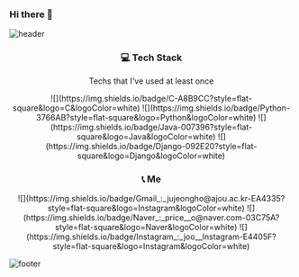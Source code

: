 ### Hi there 👋

<!--
**jujeongho0/jujeongho0** is a ✨ _special_ ✨ repository because its `README.md` (this file) appears on your GitHub profile.

Here are some ideas to get you started:

- 🔭 I’m currently working on ...
- 🌱 I’m currently learning ...
- 👯 I’m looking to collaborate on ...
- 🤔 I’m looking for help with ...
- 💬 Ask me about ...
- 📫 How to reach me: ...
- 😄 Pronouns: ...
- ⚡ Fun fact: ...
-->

![header](https://capsule-render.vercel.app/api?type=rect&color=timeGradient&height=300&section=header&text=%20Ju&nbsp;Jeongho&nbsp;👋%20&fontSize=80&fontColor=ffffff&textBg=true&animation=blinking)

<h3 align="center">💻 Tech Stack</h3>

<p align="center">Techs that I've used at least once</p>

<p align="center">
![](https://img.shields.io/badge/C-A8B9CC?style=flat-square&logo=C&logoColor=white) ![](https://img.shields.io/badge/Python-3766AB?style=flat-square&logo=Python&logoColor=white) ![](https://img.shields.io/badge/Java-007396?style=flat-square&logo=Java&logoColor=white) ![](https://img.shields.io/badge/Django-092E20?style=flat-square&logo=Django&logoColor=white) 
</p>

<h3 align="center">📞 Me</h3>

<p align="center">
![](https://img.shields.io/badge/Gmail_:_jujeongho@ajou.ac.kr-EA4335?style=flat-square&logo=Instagram&logoColor=white) 
![](https://img.shields.io/badge/Naver_:_price__o@naver.com-03C75A?style=flat-square&logo=Naver&logoColor=white)
![](https://img.shields.io/badge/Instagram_:_joo__lnstagram-E4405F?style=flat-square&logo=Instagram&logoColor=white) 
</p>

![footer](https://capsule-render.vercel.app/api?type=waving&color=timeGradint&section=footer)
